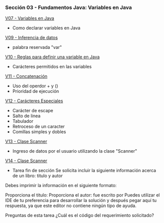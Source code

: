 ### Sección 03 - Fundamentos Java: Variables en Java

[V07 - Variables en Java](V07-variables-en-java/src/variables/en/java/VariablesEnJava.java)
* Como declarar variables en Java

[V09 - Inferencia de datos](V09-InferenciaDeDatos/src/inferenciadedatos/InferenciaDeDatos.java)
* palabra reservada "var" 

[V10 - Reglas para definir una variable en Java](V10-Reglas-para-definir-una-variable-en-java/src/v10/reglas/para/definir/una/variable/en/java/V10ReglasParaDefinirUnaVariableEnJava.java)
* Carácteres permitidos en las variables

[V11 - Concatenación](V11-Ejercicios-concatenacion/src/v11/ejercicios/concatenacion/V11EjerciciosConcatenacion.java)
* Uso del operdor + y ()
* Prioridad de ejecución

[V12 - Carácteres Especiales](V12-Ejercicio-Caracteres-Especiales/src/v12/ejercicio/caracteres/especiales/V12EjercicioCaracteresEspeciales.java)
* Carácter de escape
* Salto de linea
* Tabulador
* Retroceso de un caracter
* Comillas simples y dobles

[V13 - Clase Scanner](V13-Clase-Scanner/src/v13/clase/scanner/V13ClaseScanner.java)
* Ingreso de datos por el usuario utilizando la clase "Scanner"

[V14 - Clase Scanner](V14-TAREA-Detalles-Libro/src/tarea/v14/detalles/libro/TAREAV14DetallesLibro.java)
* Tarea fin de sección
Se solicita incluir la siguiente información acerca de un libro:
titulo y autor

Debes imprimir la información en el siguiente formato:

Proporciona el titulo:
Proporciona el autor:
<titulo> fue escrito por <autor>
Puedes utilizar el IDE de tu preferencia para desarrollar la solución y después pegar aquí tu respuesta, ya que este editor no contiene ningún tipo de ayuda.

Preguntas de esta tarea
¿Cuál es el código del requerimiento solicitado?